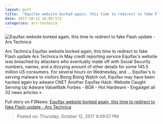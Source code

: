 ```yaml
---
layout: post
title:  "Equifax website borked again, this time to redirect to fake Flash update - Ars Technica"
date: 2017-10-12 16:09:57Z
categories: ars-technica
---
```


![Equifax website borked again, this time to redirect to fake Flash update - Ars Technica](https://cdn.arstechnica.net/wp-content/uploads/2017/10/flash-download2-760x380.jpg)

Ars Technica Equifax website borked again, this time to redirect to fake Flash update Ars Technica In May credit reporting service Equifax's website was breached by attackers who eventually made off with Social Security numbers, names, and a dizzying amount of other details for some 145.5 million US consumers. For several hours on Wednesday, and ... Equifax's is serving malware to visitors Boing Boing Watch out, Equifax may have been hacked again by adware CNET Another Equifax Hack: Website Caught Serving Up Adware ValueWalk Forbes - BGR - Hot Hardware - Engadget all 32 news articles »


Full story on F3News: [Equifax website borked again, this time to redirect to fake Flash update - Ars Technica](http://www.f3nws.com/n/rn4CvF)

> Posted on: Thursday, October 12, 2017 4:09:57 PM
